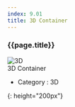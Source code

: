 ```yaml
---
index: 9.01
title: 3D Container
---
```

<h3 id="threed-container-2">{{page.title}}</h3>

![3D][3D-01]  
3D Container


- Category : 3D

[3D-01]: {{site.baseurl}}/assets/components/3D-01.png
{: height="200px"}
